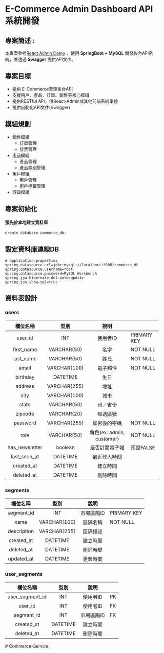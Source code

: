 # E-Commerce Admin Dashboard API系統開發
## 專案簡述 : 
本專案參考[React Admin Demo](https://marmelab.com/react-admin-demo)
，使用 **SpringBoot + MySQL** 開發後台API系統，並透過 **Swagger** 提供API文件。

## 專案目標
- 提供 E-Commerce管理後台API
- 支援用戶、產品、訂單、銷售等核心模組
- 提供RESTful API，供React-Admin或其他前端系統串接
- 提供自動化API文件(Swagger)

## 模組規劃
- 銷售模組
  - 訂單管理
  - 發票管理
- 產品模組
  - 產品管理
  - 產品類別管理
- 用戶模組
  - 用戶管理
  - 用戶標籤管理
- 評論模組

## 專案初始化

#### 預先於本地建立資料庫
```
create database commerce_db;
```
## 設定資料庫連線DB

```
# application.properties
spring.datasource.url=jdbc:mysql://localhost:3306/commerce_db
spring.datasource.username=root
spring.datasource.password=MySQL Workbench
spring.jpa.hibernate.ddl-auto=update
spring.jpa.show-sql=true
```

## 資料表設計

### users
|    欄位名稱    |     型別     |            說明           |             |
|:--------------:|:------------:|:-------------------------:|-------------|
| user_id        | INT          | 使用者ID                  | PRIMARY KEY |
| first_name     | VARCHAR(50)  | 名字                      | NOT NULL    |
| last_name      | VARCHAR(50)  | 姓氏                      | NOT NULL    |
| email          | VARCHAR(100) | 電子郵件                  | NOT NULL    |
| birthday       | DATETIME     | 生日                      |             |
| address        | VARCHAR(255) | 地址                      |             |
| city           | VARCHAR(100) | 城市                      |             |
| state          | VARCHAR(50)  | 州／省份                  |             |
| zipcode        | VARCHAR(20)  | 郵遞區號                  |             |
| password       | VARCHAR(255) | 加密後的密碼              | NOT NULL    |
| role           | VARCHAR(50)  | 角色(ex: admin, customer) | NOT NULL    |
| has_newsletter | boolean      | 是否訂閱電子報            | 預設FALSE   |
| last_seen_at   | DATETIME     | 最近登入時間              |             |
| created_at     | DATETIME     | 建立時間                  |             |
| deleted_at     | DATETIME     | 刪除時間                  |             |

### segments
|   欄位名稱  |     型別     |    說明    |             |
|:-----------:|:------------:|:----------:|-------------|
| segment_id  | INT          | 市場區隔ID | PRIMARY KEY |
| name        | VARCHAR(100) | 區隔名稱   | NOT NULL    |
| description | VARCHAR(255) | 區隔描述   |             |
| created_at  | DATETIME     | 建立時間   |             |
| deleted_at  | DATETIME     | 刪除時間   |             |
| updated_at  | DATETIME     | 更新時間   |             |

### user_segments
|     欄位名稱    |   型別   |    說明    |    |
|:---------------:|:--------:|:----------:|----|
| user_segment_id | INT      | 使用者ID   | PK |
| user_id         | INT      | 使用者ID   | FK |
| segment_id      | INT      | 市場區隔ID | FK |
| created_at      | DATETIME | 建立時間   |    |
| deleted_at      | DATETIME | 刪除時間   |    |

#   C o m m e r c e - S e r v i c e  
 